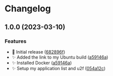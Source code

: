 # Changelog

## 1.0.0 (2023-03-10)


### Features

* :bookmark: Initial release ([682896f](https://github.com/ironman820/ironman-ublue/commit/682896fad9bbe9085ed50e87f85bb0243683f4f5))
* :sparkles: Added the link to my Ubuntu build ([a59146a](https://github.com/ironman820/ironman-ublue/commit/a59146a82919401f35b0090dc4f855bf8f2de1cf))
* :sparkles: Installed Docker ([a59146a](https://github.com/ironman820/ironman-ublue/commit/a59146a82919401f35b0090dc4f855bf8f2de1cf))
* :sparkles: Setup my application list and u2f ([054a12c](https://github.com/ironman820/ironman-ublue/commit/054a12c0aa6dee7a0a2e089ecc9daf0a874d2ec8))
